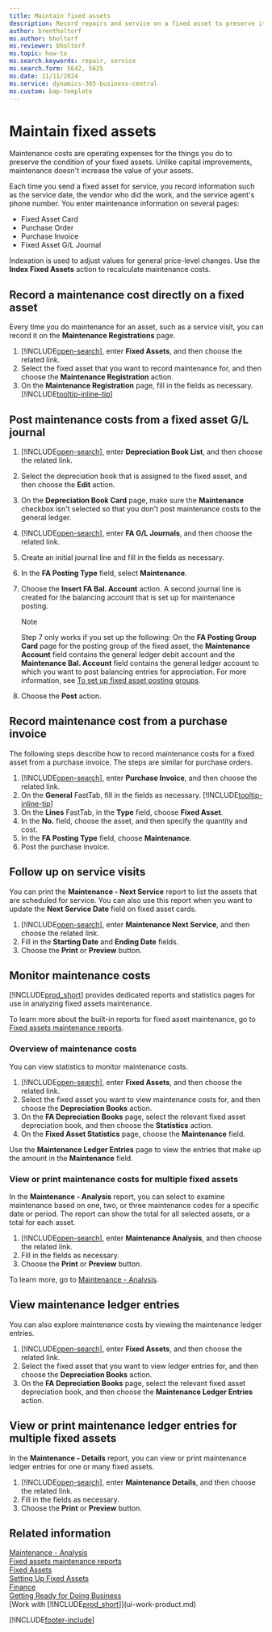 ```yaml
---
title: Maintain fixed assets
description: Record repairs and service on a fixed asset to preserve its value.
author: brentholtorf
ms.author: bholtorf
ms.reviewer: bholtorf
ms.topic: how-to
ms.search.keywords: repair, service
ms.search.form: 5642, 5625
ms.date: 11/11/2024
ms.service: dynamics-365-business-central
ms.custom: bap-template
---
```

# Maintain fixed assets

Maintenance costs are operating expenses for the things you do to preserve the condition of your fixed assets. Unlike capital improvements, maintenance doesn't increase the value of your assets.

Each time you send a fixed asset for service, you record information such as the service date, the vendor who did the work, and the service agent's phone number. You enter maintenance information on several pages:

* Fixed Asset Card
* Purchase Order
* Purchase Invoice
* Fixed Asset G/L Journal

Indexation is used to adjust values for general price-level changes. Use the **Index Fixed Assets** action to recalculate maintenance costs.

## Record a maintenance cost directly on a fixed asset

Every time you do maintenance for an asset, such as a service visit, you can record it on the **Maintenance Registrations** page.  

1. [!INCLUDE[open-search](includes/open-search.md)], enter **Fixed Assets**, and then choose the related link.  
2. Select the fixed asset that you want to record maintenance for, and then choose the **Maintenance Registration** action.
3. On the **Maintenance Registration** page, fill in the fields as necessary. [!INCLUDE[tooltip-inline-tip](includes/tooltip-inline-tip_md.md)]  

## Post maintenance costs from a fixed asset G/L journal

1. [!INCLUDE[open-search](includes/open-search.md)], enter **Depreciation Book List**, and then choose the related link.  
2. Select the depreciation book that is assigned to the fixed asset, and then choose the **Edit** action.
3. On the **Depreciation Book Card** page, make sure the **Maintenance** checkbox isn't selected so that you don't post maintenance costs to the general ledger.
4. [!INCLUDE[open-search](includes/open-search.md)], enter **FA G/L Journals**, and then choose the related link.  
5. Create an initial journal line and fill in the fields as necessary.
6. In the **FA Posting Type** field, select **Maintenance**.
7. Choose the **Insert FA Bal. Account** action. A second journal line is created for the balancing account that is set up for maintenance posting.

    > [!NOTE]  
    > Step 7 only works if you set up the following: On the **FA Posting Group Card** page for the posting group of the fixed asset, the **Maintenance Account** field contains the general ledger debit account and the **Maintenance Bal. Account** field contains the general ledger account to which you want to post balancing entries for appreciation. For more information, see [To set up fixed asset posting groups](fa-how-setup-general.md#to-set-up-fixed-asset-posting-groups).
8. Choose the **Post** action.

## Record maintenance cost from a purchase invoice

The following steps describe how to record maintenance costs for a fixed asset from a purchase invoice. The steps are similar for purchase orders.

1. [!INCLUDE[open-search](includes/open-search.md)], enter **Purchase Invoice**, and then choose the related link.
2. On the **General** FastTab, fill in the fields as necessary. [!INCLUDE[tooltip-inline-tip](includes/tooltip-inline-tip_md.md)]
3. On the **Lines** FastTab, in the **Type** field, choose **Fixed Asset**.
4. In the **No.** field, choose the asset, and then specify the quantity and cost.
5. In the **FA Posting Type** field, choose **Maintenance**.
6. Post the purchase invoice.

## Follow up on service visits

You can print the **Maintenance - Next Service** report to list the assets that are scheduled for service. You can also use this report when you want to update the **Next Service Date** field on fixed asset cards.  

1. [!INCLUDE[open-search](includes/open-search.md)], enter **Maintenance Next Service**, and then choose the related link.  
2. Fill in the **Starting Date** and **Ending Date** fields.  
3. Choose the **Print** or **Preview** button.


## Monitor maintenance costs

[!INCLUDE[prod_short](includes/prod_short.md)] provides dedicated reports and statistics pages for use in analyzing fixed assets maintenance.  

To learn more about the built-in reports for fixed asset maintenance, go to [Fixed assets maintenance reports](fa-reports.md#fixed-assets-maintenance-reports).

### Overview of maintenance costs

You can view statistics to monitor maintenance costs.  

1. [!INCLUDE[open-search](includes/open-search.md)], enter **Fixed Assets**, and then choose the related link.
2. Select the fixed asset you want to view maintenance costs for, and then choose the **Depreciation Books** action.
3. On the **FA Depreciation Books** page, select the relevant fixed asset depreciation book, and then choose the **Statistics** action.
4. On the **Fixed Asset Statistics** page, choose the **Maintenance** field.

Use the **Maintenance Ledger Entries** page to view the entries that make up the amount in the **Maintenance** field.

### View or print maintenance costs for multiple fixed assets

In the **Maintenance - Analysis** report, you can select to examine maintenance based on one, two, or three maintenance codes for a specific date or period. The report can show the total for all selected assets, or a total for each asset.

1. [!INCLUDE[open-search](includes/open-search.md)], enter **Maintenance Analysis**, and then choose the related link.
2. Fill in the fields as necessary.
3. Choose the **Print** or **Preview** button.

To learn more, go to [Maintenance - Analysis](reports/report-5630.md).

## View maintenance ledger entries

You can also explore maintenance costs by viewing the maintenance ledger entries.  

1. [!INCLUDE[open-search](includes/open-search.md)], enter **Fixed Assets**, and then choose the related link.
2. Select the fixed asset that you want to view ledger entries for, and then choose the **Depreciation Books** action.
3. On the **FA Depreciation Books** page, select the relevant fixed asset depreciation book, and then choose the **Maintenance Ledger Entries** action.

## View or print maintenance ledger entries for multiple fixed assets

In the **Maintenance - Details** report, you can view or print maintenance ledger entries for one or many fixed assets.  

1. [!INCLUDE[open-search](includes/open-search.md)], enter **Maintenance Details**, and then choose the related link.
2. Fill in the fields as necessary.
3. Choose the **Print** or **Preview** button.

## Related information

[Maintenance - Analysis](reports/report-5630.md)  
[Fixed assets maintenance reports](fa-reports.md#fixed-assets-maintenance-reports)  
[Fixed Assets](fa-manage.md)  
[Setting Up Fixed Assets](fa-setup.md)  
[Finance](finance.md)  
[Getting Ready for Doing Business](ui-get-ready-business.md)  
[Work with [!INCLUDE[prod_short](includes/prod_short.md)]](ui-work-product.md)


[!INCLUDE[footer-include](includes/footer-banner.md)]
